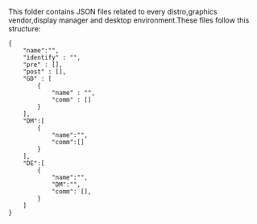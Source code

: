 This folder contains JSON files related to every distro,graphics vendor,display manager and desktop environment.These files follow this structure:

```
{
    "name":"",
    "identify" : "",
    "pre" : [],
    "post" : [],
    "GD" : [
        {
            "name" : "",
            "comm" : []
        }
    ],
    "DM":[
        {
            "name":"",
            "comm":[]
        }
    ],
    "DE":[
        {
            "name":"",
            "DM":"",
            "comm": [],
        }
    ]
}

```